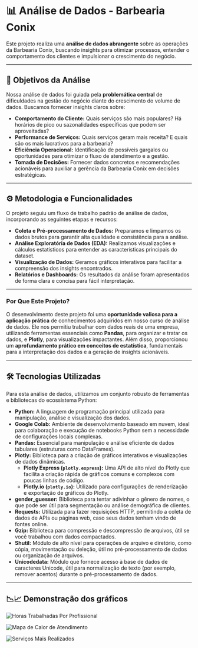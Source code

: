 # 📊 Análise de Dados - Barbearia Conix

Este projeto realiza uma **análise de dados abrangente** sobre as operações da Barbearia Conix, buscando insights para otimizar processos, entender o comportamento dos clientes e impulsionar o crescimento do negócio.

---

## 🎯 Objetivos da Análise

Nossa análise de dados foi guiada pela **problemática central** de dificuldades na gestão do negócio diante do crescimento do volume de dados. Buscamos fornecer insights claros sobre:

* **Comportamento do Cliente:** Quais serviços são mais populares? Há horários de pico ou sazonalidades específicas que podem ser aproveitadas?
* **Performance de Serviços:** Quais serviços geram mais receita? E quais são os mais lucrativos para a barbearia?
* **Eficiência Operacional:** Identificação de possíveis gargalos ou oportunidades para otimizar o fluxo de atendimento e a gestão.
* **Tomada de Decisões:** Fornecer dados concretos e recomendações acionáveis para auxiliar a gerência da Barbearia Conix em decisões estratégicas.

---

## ⚙️ Metodologia e Funcionalidades

O projeto seguiu um fluxo de trabalho padrão de análise de dados, incorporando as seguintes etapas e recursos:

* **Coleta e Pré-processamento de Dados:** Preparamos e limpamos os dados brutos para garantir alta qualidade e consistência para a análise.
* **Análise Exploratória de Dados (EDA):** Realizamos visualizações e cálculos estatísticos para entender as características principais do dataset.
* **Visualização de Dados:** Geramos gráficos interativos para facilitar a compreensão dos insights encontrados.
* **Relatórios e Dashboards:** Os resultados da análise foram apresentados de forma clara e concisa para fácil interpretação.

---

### Por Que Este Projeto? 

O desenvolvimento deste projeto foi uma **oportunidade valiosa para a aplicação prática** de conhecimentos adquiridos em nosso curso de análise de dados. Ele nos permitiu trabalhar com dados reais de uma empresa, utilizando ferramentas essenciais como **Pandas**, para organizar e tratar os dados, e **Plotly**, para visualizações impactantes. Além disso, proporcionou um **aprofundamento prático em conceitos de estatística**, fundamentais para a interpretação dos dados e a geração de insights acionáveis.

---

## 🛠️ Tecnologias Utilizadas

Para esta análise de dados, utilizamos um conjunto robusto de ferramentas e bibliotecas do ecossistema Python:

* **Python:** A linguagem de programação principal utilizada para manipulação, análise e visualização dos dados.
* **Google Colab:** Ambiente de desenvolvimento baseado em nuvem, ideal para colaboração e execução de notebooks Python sem a necessidade de configurações locais complexas.
* **Pandas:** Essencial para manipulação e análise eficiente de dados tabulares (estruturas como DataFrames).
* **Plotly:** Biblioteca para a criação de gráficos interativos e visualizações de dados dinâmicas.
    * **Plotly Express (`plotly.express`):** Uma API de alto nível do Plotly que facilita a criação rápida de gráficos comuns e complexos com poucas linhas de código.
    * **Plotly.io (`plotly.io`):** Utilizado para configurações de renderização e exportação de gráficos do Plotly.
* **gender\_guesser:** Biblioteca para tentar adivinhar o gênero de nomes, o que pode ser útil para segmentação ou análise demográfica de clientes.
* **Requests:** Utilizada para fazer requisições HTTP, permitindo a coleta de dados de APIs ou páginas web, caso seus dados tenham vindo de fontes online.
* **Gzip:** Biblioteca para compressão e descompressão de arquivos, útil se você trabalhou com dados compactados.
* **Shutil:** Módulo de alto nível para operações de arquivo e diretório, como cópia, movimentação ou deleção, útil no pré-processamento de dados ou organização de arquivos.
* **Unicodedata:** Módulo que fornece acesso à base de dados de caracteres Unicode, útil para normalização de texto (por exemplo, remover acentos) durante o pré-processamento de dados.

---

## 📉📈 Demonstração dos gráficos

![Horas Trabalhadas Por Profissional](https://github.com/user-attachments/assets/9dc25cf9-b49c-4723-8263-63677a19fcbb)

![Mapa de Calor de Atendimento](https://github.com/user-attachments/assets/42040d65-a536-4769-932e-14e565ba2f00)

![Serviços Mais Realizados](https://github.com/user-attachments/assets/2dc487df-4624-43e7-9b09-1086bac92620)


